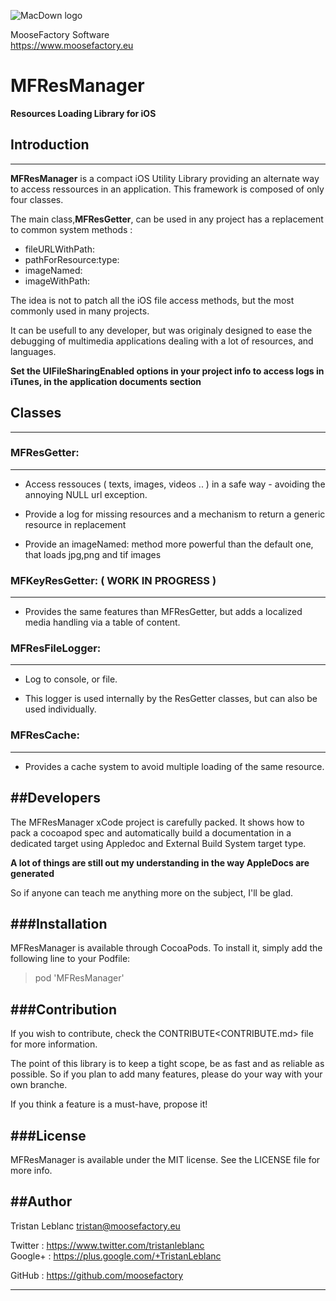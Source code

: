 
![MacDown logo](https://www.moosefactory.eu/resources/MooseFactoryRoundLogo.png)

MooseFactory Software  
<https://www.moosefactory.eu>

# MFResManager
**Resources Loading Library for iOS**

## Introduction
---------------
**MFResManager** is a compact iOS Utility Library providing an alternate way to access ressources in an application.
This framework is composed of only four classes.

The main class,**MFResGetter**, can be used in any project has a replacement to common system methods :

- fileURLWithPath:
- pathForResource:type:
- imageNamed:
- imageWithPath:

The idea is not to patch all the iOS file access methods, but the most commonly used in many projects.

It can be usefull to any developer, but was originaly designed to ease the debugging of multimedia applications dealing with a lot of resources, and languages.

**Set the UIFileSharingEnabled options in your project info to access logs in iTunes, in the application documents section**

## Classes
---------------
### MFResGetter:
---------------
- Access ressouces ( texts, images, videos .. ) in a safe way - avoiding the annoying NULL url exception.

- Provide a log for missing resources and a mechanism to return a generic resource in replacement
- Provide an imageNamed: method more powerful than the default one, that loads jpg,png and tif images

### MFKeyResGetter:  ( WORK IN PROGRESS )
---------------
- Provides the same features than MFResGetter, but adds a localized media handling via a table of content.

### MFResFileLogger:
---------------
- Log to console, or file. 

- This logger is used internally by the ResGetter classes, but can also be used individually.

### MFResCache:
---------------
- Provides a cache system to avoid multiple loading of the same resource.


##Developers
---------------
The MFResManager xCode project is carefully packed.
It shows how to pack a cocoapod spec and automatically build a documentation in a dedicated target using Appledoc and External Build System target type.

**A lot of things are still out my understanding in the way AppleDocs are generated**

So if anyone can teach me anything more on the subject, I'll be glad. 

###Installation
---------------
MFResManager is available through CocoaPods. To install it, simply add the following line to your Podfile:

>pod 'MFResManager'

###Contribution
---------------

If you wish to contribute, check the CONTRIBUTE<CONTRIBUTE.md> file for more information.

The point of this library is to keep a tight scope, be as fast and as reliable as possible. So if you plan to add many features, please do your way with your own branche.

If you think a feature is a must-have, propose it!


###License
---------------

MFResManager is available under the MIT license. See the LICENSE file for more info.


##Author
---------------
Tristan Leblanc <tristan@moosefactory.eu>

Twitter     :	<https://www.twitter.com/tristanleblanc>  
Google+     :	<https://plus.google.com/+TristanLeblanc>  

GitHub      :   <https://github.com/moosefactory>

---------------

